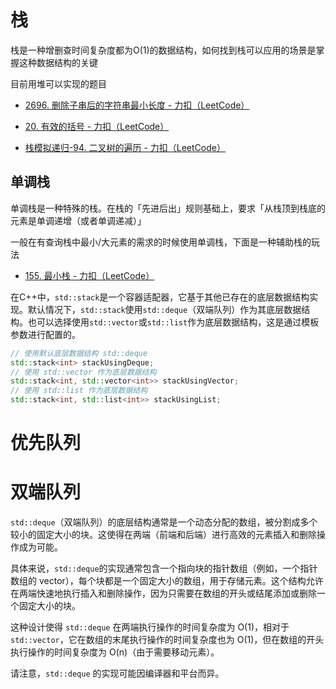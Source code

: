 # 栈

栈是一种增删查时间复杂度都为O(1)的数据结构，如何找到栈可以应用的场景是掌握这种数据结构的关键

目前用堆可以实现的题目

* [2696. 删除子串后的字符串最小长度 - 力扣（LeetCode）](https://leetcode.cn/problems/minimum-string-length-after-removing-substrings/description/)

* [20. 有效的括号 - 力扣（LeetCode）](https://leetcode.cn/problems/valid-parentheses/description/)
* [栈模拟递归-94. 二叉树的遍历 - 力扣（LeetCode）](https://leetcode.cn/problems/binary-tree-inorder-traversal/solutions/412886/er-cha-shu-de-zhong-xu-bian-li-by-leetcode-solutio/)

## 单调栈

单调栈是一种特殊的栈。在栈的「先进后出」规则基础上，要求「从栈顶到栈底的元素是单调递增（或者单调递减）」

一般在有查询栈中最小/大元素的需求的时候使用单调栈，下面是一种辅助栈的玩法

* [155. 最小栈 - 力扣（LeetCode）](https://leetcode.cn/problems/min-stack/solutions/242190/zui-xiao-zhan-by-leetcode-solution/)

在C++中，`std::stack`是一个容器适配器，它基于其他已存在的底层数据结构实现。默认情况下，`std::stack`使用`std::deque`（双端队列）作为其底层数据结构。也可以选择使用`std::vector`或`std::list`作为底层数据结构，这是通过模板参数进行配置的。

~~~c++
// 使用默认底层数据结构 std::deque
std::stack<int> stackUsingDeque;
// 使用 std::vector 作为底层数据结构
std::stack<int, std::vector<int>> stackUsingVector;
// 使用 std::list 作为底层数据结构
std::stack<int, std::list<int>> stackUsingList;
~~~



# 优先队列



# 双端队列

`std::deque`（双端队列）的底层结构通常是一个动态分配的数组，被分割成多个较小的固定大小的块。这使得在两端（前端和后端）进行高效的元素插入和删除操作成为可能。

具体来说，`std::deque`的实现通常包含一个指向块的指针数组（例如，一个指针数组的 vector），每个块都是一个固定大小的数组，用于存储元素。这个结构允许在两端快速地执行插入和删除操作，因为只需要在数组的开头或结尾添加或删除一个固定大小的块。

这种设计使得 `std::deque` 在两端执行操作的时间复杂度为 O(1)，相对于 `std::vector`，它在数组的末尾执行操作的时间复杂度也为 O(1)，但在数组的开头执行操作的时间复杂度为 O(n)（由于需要移动元素）。

请注意，`std::deque` 的实现可能因编译器和平台而异。


